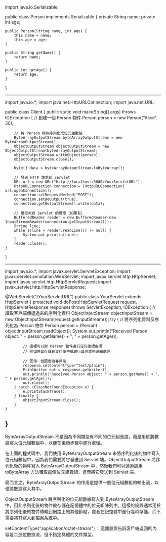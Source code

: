 import java.io.Serializable;

public class Person implements Serializable {
    private String name;
    private int age;

    public Person(String name, int age) {
        this.name = name;
        this.age = age;
    }

    public String getName() {
        return name;
    }

    public int getAge() {
        return age;
    }
}


---

import java.io.*;
import java.net.HttpURLConnection;
import java.net.URL;

public class Client {
    public static void main(String[] args) throws IOException {
        // 創建一個 Person 物件
        Person person = new Person("Alice", 30);

        // 將 Person 物件序列化成位元組數組
        ByteArrayOutputStream byteArrayOutputStream = new ByteArrayOutputStream();
        ObjectOutputStream objectOutputStream = new ObjectOutputStream(byteArrayOutputStream);
        objectOutputStream.writeObject(person);
        objectOutputStream.close();

        byte[] data = byteArrayOutputStream.toByteArray();

        // 發送 HTTP 請求到 Servlet
        URL url = new URL("http://localhost:8080/YourServletURL");
        HttpURLConnection connection = (HttpURLConnection) url.openConnection();
        connection.setRequestMethod("POST");
        connection.setDoOutput(true);
        connection.getOutputStream().write(data);

        // 讀取來自 Servlet 的響應（如果有）
        BufferedReader reader = new BufferedReader(new InputStreamReader(connection.getInputStream()));
        String line;
        while ((line = reader.readLine()) != null) {
            System.out.println(line);
        }
        reader.close();
    }
}

---

import java.io.*;
import javax.servlet.ServletException;
import javax.servlet.annotation.WebServlet;
import javax.servlet.http.HttpServlet;
import javax.servlet.http.HttpServletRequest;
import javax.servlet.http.HttpServletResponse;

@WebServlet("/YourServletURL")
public class YourServlet extends HttpServlet {
    protected void doPost(HttpServletRequest request, HttpServletResponse response) throws ServletException, IOException {
        // 讀取客戶端傳遞過來的序列化資料
        ObjectInputStream objectInputStream = new ObjectInputStream(request.getInputStream());
        try {
            // 將序列化資料反序列化為 Person 物件
            Person person = (Person) objectInputStream.readObject();
            System.out.println("Received Person object: " + person.getName() + ", " + person.getAge());

            // 這裡可以對 Person 物件進行任何後續處理
            // 例如將其存儲到資料庫中或進行其他業務邏輯處理

            // 回傳一個回應給客戶端
            response.setContentType("text/plain");
            PrintWriter out = response.getWriter();
            out.println("Received Person object: " + person.getName() + ", " + person.getAge());
            out.close();
        } catch (ClassNotFoundException e) {
            e.printStackTrace();
        } finally {
            objectInputStream.close();
        }
    }
}
---
ByteArrayOutputStream 不是因為不同類型有不同的位元組長度，而是用於將數據寫入位元組數組中，以便在後續步驟中進行處理。

在上面的程式碼中，我們使用 ByteArrayOutputStream 來將序列化後的物件寫入位元組數組中，因為我們需要將它發送到 Servlet 端。ObjectOutputStream 將序列化後的物件寫入 ByteArrayOutputStream 中，然後我們可以通過調用 toByteArray 方法獲取這個位元組數組，進而將它發送到 Servlet 端。

簡而言之，ByteArrayOutputStream 的作用是提供一個位元組數組的輸出流，以便將數據寫入其中。

ObjectOutputStream 將序列化的位元組數據寫入到 ByteArrayOutputStream 中，因此序列化後的物件被存儲在記憶體中的位元組陣列中。這樣的設置通常用於將序列化後的物件傳輸到網路上的其他節點，或者在記憶體中進行臨時存儲，而不需要將其寫入到檔案系統中。

setContentType("application/octet-stream")：
這個設置告訴客戶端返回的內容是二進位數據流，但不指定具體的文件類型。